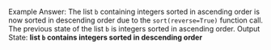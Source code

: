 Example Answer:
The list `b` containing integers sorted in ascending order is now sorted in descending order due to the `sort(reverse=True)` function call. The previous state of the list `b` is integers sorted in ascending order. 
Output State: **list `b` contains integers sorted in descending order**
